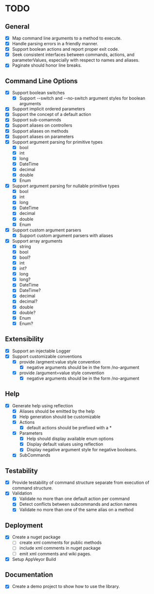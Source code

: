 # TODO

## General
* [x] Map command line arguments to a method to execute.
* [x] Handle parsing errors in a friendly manner.
* [x] Support boolean actions and report proper exit code.
* [x] Seek consistent interfaces between commands, actions, and parameterValues, especially with respect to names and aliases.
* [x] Paginate should honor line breaks.

## Command Line Options

* [x] Support boolean switches
  * [x] Support --switch and --no-switch argument styles for boolean arguments
* [x] Support implicit ordered parameters
* [x] Support the concept of a default action
* [x] Support sub-comamnds
* [x] Support aliases on controllers
* [x] Support aliases on methods
* [x] Support aliases on parameters
* [x] Support argument parsing for primitive types
  * [x] bool
  * [x] int
  * [x] long
  * [x] DateTime
  * [x] decimal
  * [x] double
  * [x] Enum
* [x] Support argument parsing for nullable primitive types
  * [x] bool
  * [x] int
  * [x] long
  * [x] DateTime
  * [x] decimal
  * [x] double
  * [x] Enum
* [x] Support custom argument parsers
    * [x] Support custom argument parsers with aliases
* [x] Support array arguments
  * [x] string
  * [x] bool
  * [x] bool?
  * [x] int
  * [x] int?
  * [x] long
  * [x] long?
  * [x] DateTime
  * [x] DateTime?
  * [x] decimal
  * [x] decimal?
  * [x] double
  * [x] double?
  * [x] Enum
  * [x] Enum?

## Extensibility

* [x] Support an injectable Logger
* [x] Support customizable conventions
  * [x] provide /argment:value style convention
    * [x]  negative arguments should be in the form /no-argument
  * [x] provide /argument=value style convention
    * [x]  negative arguments should be in the form /no-argument

## Help

* [x] Generate help using reflection
  * [x] Aliases should be emitted by the help
  * [x] Help generation should be customizable
  * [x] Actions
      * [x] default actions should be prefixed with a *
  * [x] Parameters
      * [x] Help should display available enum options
      * [x] Display default values using reflection
      * [x] Display negative argument style for negative booleans.
  * [x] SubCommands

## Testability
* [x] Provide testability of command structure separate from execution of command structure.
* [x] Validation
  * [x] Validate no more than one default action per command
  * [x] Detect conflicts between subcommands and action names
  * [x] Validate no more than one of the same alias on a method

## Deployment
* [x] Create a nuget package
  * [ ] create xml comments for public methods
  * [ ] include xml comments in nuget package
  * [ ] emit xml comments and wiki pages.
* [x] Setup AppVeyor Build

## Documentation
* [x] Create a demo project to show how to use the library.
